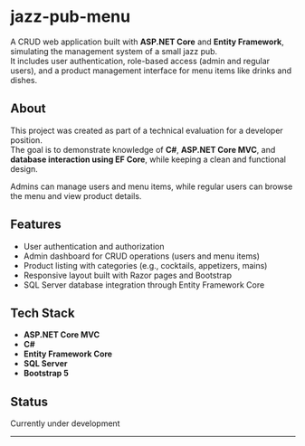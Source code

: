 # jazz-pub-menu

A CRUD web application built with **ASP.NET Core** and **Entity Framework**, simulating the management system of a small jazz pub.  
It includes user authentication, role-based access (admin and regular users), and a product management interface for menu items like drinks and dishes.

## About

This project was created as part of a technical evaluation for a developer position.  
The goal is to demonstrate knowledge of **C#**, **ASP.NET Core MVC**, and **database interaction using EF Core**, while keeping a clean and functional design.

Admins can manage users and menu items, while regular users can browse the menu and view product details.

## Features

- User authentication and authorization  
- Admin dashboard for CRUD operations (users and menu items)  
- Product listing with categories (e.g., cocktails, appetizers, mains)  
- Responsive layout built with Razor pages and Bootstrap  
- SQL Server database integration through Entity Framework Core  

## Tech Stack

- **ASP.NET Core MVC**  
- **C#**  
- **Entity Framework Core**  
- **SQL Server**  
- **Bootstrap 5**  

## Status

Currently under development

---

